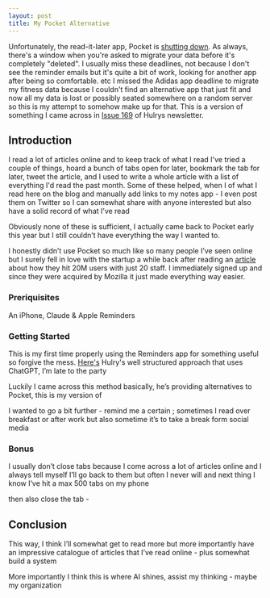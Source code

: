 ```yaml
---
layout: post
title: My Pocket Alternative
---
```


Unfortunately, the read-it-later app, Pocket is [shutting down](https://getpocket.com/farewell). As always, there's a window when you're asked to migrate your data before it's completely "deleted". I usually miss these deadlines, not because I don't see the reminder emails but it's quite a bit of work, looking for another app after being so comfortable. etc I missed the Adidas app deadline to migrate my fitness data because I couldn't find an alternative app that just fit and now all my data is lost or possibly seated somewhere on a random server so this is my attempt to somehow make up for that. This is a version of something I came across in [Issue 169](https://hlry.at/169?ref=hulry.com) of Hulrys newsletter. 

## Introduction 
I read a lot of articles online and to keep track of what I read I've tried a couple of things, hoard a bunch of tabs open for later, bookmark the tab for later, tweet the article, and I used to write a whole article with a list of everything I'd read the past month. Some of these helped, when I  of what I read here on the blog and manually add links to my notes app - I even post them on Twitter so I can somewhat share with anyone interested but also have a solid record of what I’ve read 

Obviously none of these is sufficient, I actually came back to Pocket early this year but I still couldn’t have everything the way I wanted to. 

I honestly didn’t use Pocket so much like so many people I’ve seen online but I surely fell in love with the startup a while back after reading an [article](https://review.firstround.com/the-story-behind-how-pocket-hit-20m-users-with-20-people/) about how they hit 20M users with just 20 staff. I immediately signed up and since they were acquired by Mozilla it just made everything way easier.


### Preriquisites
An iPhone, Claude & Apple Reminders

### Getting Started
This is my first time properly using the Reminders app for something useful so forgive the mess. [Here's](https://www.threads.com/@thehulry/post/DBOg8R9qWeM?utm_source=Hulry) Hulry's well structured approach that uses ChatGPT, I’m late to the party 

Luckily I came across this method basically, he’s providing alternatives to Pocket, this is my version of 


I wanted to go a bit further - remind me a certain ; sometimes I read over breakfast or after work but also sometime it’s to take a break form social media 

### Bonus 
I usually don’t close tabs because I come across a lot of articles online and I always tell myself I’ll go back to them but often I never will and next thing I know I’ve hit a max 500 tabs on my phone 

then also close the tab -


## Conclusion 
This way, I think I’ll somewhat get to read more but more importantly have an impressive catalogue of articles that I’ve read online - plus somewhat build a system 

More importantly I think this is where AI shines, assist my thinking - maybe my organization 
